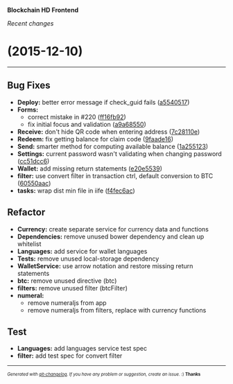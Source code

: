 __Blockchain HD Frontend__

_Recent changes_

#   (2015-12-10)



---

## Bug Fixes

- **Deploy:** better error message if check_guid fails
  ([a5540517](https://github.com/blockchain/My-Wallet-HD-Frontend/commit/a55405176ca63a008967037049a695ea6289b950))
- **Forms:**
  - correct mistake in #220
  ([ff16fb92](https://github.com/blockchain/My-Wallet-HD-Frontend/commit/ff16fb92613be7dfd90c3695265f78a3278c10ee))
  - fix initial focus and validation
  ([a9a68550](https://github.com/blockchain/My-Wallet-HD-Frontend/commit/a9a685504aa2d0f523abbf0e8127d9356864480f))
- **Receive:** don't hide QR code when entering address
  ([7c28110e](https://github.com/blockchain/My-Wallet-HD-Frontend/commit/7c28110e77545015260cb3356c5ffb8ecddf5814))
- **Redeem:** fix getting balance for claim code
  ([9faade16](https://github.com/blockchain/My-Wallet-HD-Frontend/commit/9faade1691f725a67f2f9df005c997ce87eb2f52))
- **Send:** smarter method for computing available balance
  ([1a255123](https://github.com/blockchain/My-Wallet-HD-Frontend/commit/1a2551239f84e56db4af6a715503719baaf92acf))
- **Settings:** current password wasn't validating when changing password
  ([cc51dcc6](https://github.com/blockchain/My-Wallet-HD-Frontend/commit/cc51dcc6fd8d4777c148d92942ea71258222c064))
- **Wallet:** add missing return statements
  ([e20e5539](https://github.com/blockchain/My-Wallet-HD-Frontend/commit/e20e553930173b26970f7ef82a6f18629526f122))
- **filter:** use convert filter in transaction ctrl, default conversion to BTC
  ([60550aac](https://github.com/blockchain/My-Wallet-HD-Frontend/commit/60550aac58f6dbf1133b559f9f81099b0e807a15))
- **tasks:** wrap dist min file in iife
  ([f4fec6ac](https://github.com/blockchain/My-Wallet-HD-Frontend/commit/f4fec6accaed4aa2e68b7b767c21a8474d8606dd))


## Refactor

- **Currency:** create separate service for currency data and functions
- **Dependencies:** remove unused bower dependency and clean up whitelist
- **Languages:** add service for wallet languages
- **Tests:** remove unused local-storage dependency
- **WalletService:** use arrow notation and restore missing return statements
- **btc:** remove unused directive (btc)
- **filters:** remove unused filter (btcFilter)
- **numeral:**
  - remove numeraljs from app
  - remove numeraljs from filters, replace with currency functions


## Test

- **Languages:** add languages service test spec
- **filter:** add test spec for convert filter



---
<sub><sup>*Generated with [git-changelog](https://github.com/rafinskipg/git-changelog). If you have any problem or suggestion, create an issue.* :) **Thanks** </sub></sup>
